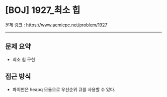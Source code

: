 # [BOJ] 1927_최소 힙

문제 링크 : https://www.acmicpc.net/problem/1927

-------------------
## 문제 요약
  - 최소 힙 구현

## 접근 방식
  - 파이썬은 heapq 모듈으로 우선순위 큐를 사용할 수 있다.

